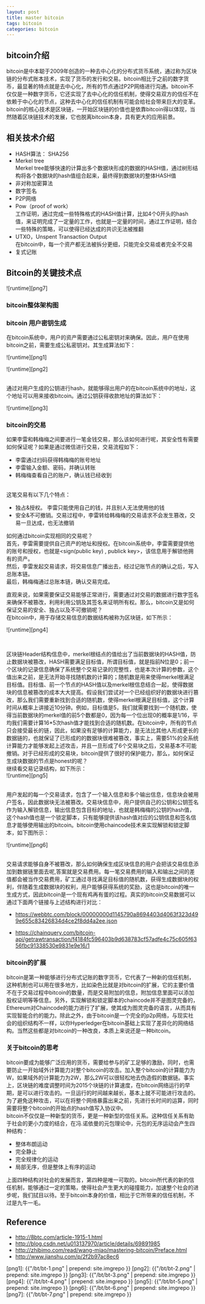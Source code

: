 ```yaml
---
layout: post
title: master bitcoin
tags: bitcoin
categories: bitcoin
---
```


## bitcoin介绍
bitcoin是中本聪于2009年创造的一种去中心化的分布式货币系统，通过称为区块链的分布式账本技术，实现了货币的发行和交易。bitcoin相比于之前的数字货币，最显著的特点就是去中心化，所有的节点通过P2P网络进行沟通。bitcoin不仅仅是一种数字货币，它还实现了去中心化的信任机制，使得交易双方的信任不在依赖于中心化的节点，这种去中心化的信任机制有可能会给社会带来巨大的变革。bitcoin的核心技术是区块链，一开始区块链的价值也是依靠bitcoin得以体现，当然随着区块链技术的发展，它也脱离bitcoin本身，具有更大的应用前景。
## 相关技术介绍
* HASH算法： SHA256
* Merkel tree<br>
Merkel tree能够快速的计算出多个数据块形成的数据的HASH值，通过树形结构将各个数据块的hash值组合起来，最终得到数据块的整体HASH值
* 非对称加密算法
* 数字签名
* P2P网络
* Pow（proof of work）<br>
工作证明，通过完成一些特殊格式的HASH值计算，比如4个0开头的hash值，来证明完成了一定量的工作，也就是一定量的时间，通过工作证明，结合一些特殊的策略，可以使得已经达成的共识无法被推翻
* UTXO，Unspent Transaction Output<br>
在bitcoin中，每一个资产都无法被拆分更细，只能完全交易或者完全不交易
* 复式记账

## Bitcoin的关键技术点

![runtime][png7]


### bitcoin整体架构图


### bitcoin 用户密钥生成
在bitcoin系统中，用户的资产需要通过公私密钥对来确保。因此，用户在使用bitcoin之前，需要生成公私密钥对。其生成算法如下：<br>

![runtime][png1]


![runtime][png2]


<br>通过对用户生成的公钥进行hash，就能够得出用户的在bitcoin系统中的地址，这个地址可以用来接收bitcoin。通过公钥获得收款地址的算法如下：<br>

![runtime][png3]


### bitcoin的交易

如果李雷和韩梅梅之间要进行一笔金钱交易，那么该如何进行呢，其安全性有需要如何保证呢？如果是通过微信进行交易，交易流程如下：<br>

* 李雷通过扫码获得韩梅梅的账号地址
* 李雷输入金额、密码，并确认转账
* 韩梅梅查看自己的账户，确认钱已经收到

<br>
这笔交易有以下几个特点：

* 独占&授权。 李雷只能使用自己的钱，并且别人无法使用他的钱
* 安全&不可撤销。交易过程中，李雷转给韩梅梅的交易请求不会发生篡改，交易一旦达成，也无法撤销


如何通过bitcoin实现相同的交易呢？
<br>
首先，李雷需要提供自己资产的地址和授权。在bitcoin系统中，李雷需要提供他的账号和授权，也就是<sign(public key) , publick key>，该信息用于解锁他拥有的资产。<br>
然后，李雷发起交易请求，将交易信息广播出去，经过记账节点的确认之后，写入总账本链。<br>
最后，韩梅梅通过总账本链，确认交易完成。<br>

直观来说，如果需要保证交易能够正常进行，需要通过对交易的数据进行数字签名来确保不被篡改，利用利用公钥及其签名来证明所有权。那么，bitcoin又是如何保证交易的安全、独占以及不可撤销呢？<br>
在bitcoin中，用于存储交易信息的数据结构被称为区块链，如下所示：<br>

![runtime][png4]

<br>

区块链Header结构信息中，merkel根结点的值给出了当前数据块的HASH值，防止数据块被篡改，HASH需要满足目标值，所谓目标值，就是指前N位是0；前一个区块的记录信息确保了系统整个交易记录的完整性，也是本次计算的参数，这个值出来之前，是无法开始寻找随机数的计算的；随机数是用来使得merkel根满足目标值。目标值、前一个节点的HASH值以及merkel根信息结合一起，使得数据块的信息被篡改的成本大大提高。假设我们尝试对一个已经组织好的数据块进行篡改，那么我们需要重新找到合适的随机数，使得merkel根满足目标值，这个计算时间从概率上讲接近10分钟。例如，目标值是5，我们就需要找到一个随机数，使得当前数据块的merkel值的前5个数都是0，因为每一个位出现0的概率是1/16，平均我们需要计算16*5次hash值才能找到合适的随机数。在bitcoin中，所有的节点只会接受最长的链，因此，如果没有足够的计算能力，是无法比其他人形成更长的数据链的，也就保证了已形成的的数据块很难被篡改，事实上，需要51%的全系统计算能力才能够发起上述攻击，并且一旦形成了6个交易块之后，交易基本不可能撤销。对于已经形成的交易块，bitcoin提供了很好的保护能力，那么，如何保证生成块数据的节点是honest的呢？<br>
继续看交易记录结构，如下所示：<br>
![runtime][png5]

<br>
用户发起的每一个交易请求，包含了一个输入信息和多个输出信息，信息块会被用户签名，因此数据块无法被篡改。交易块信息中，用户提供自己的公钥和公钥签名作为输入解锁信息，输出信息包含目标的地址，也就是韩梅梅的公钥的hash值，这个hash值也是一个锁定脚本，只有能够提供该hash值对应的公钥信息和签名信息才能够使用输出的bitcoin。bitcoin使用chaincode技术来实现解锁和锁定脚本，如下图所示：<br>

![runtime][png6]

<br>
交易请求能够自身不被篡改，那么如何确保生成区块信息的用户会把该交易信息添加到数据链里面去呢,答案就是交易费用。每一笔交易费用的输入和输出之间的差值都会被当作交易费用，矿工通过寻找满足目标值的随机数，获得生成数据块的权利，伴随着生成数据块的权利，用户能够获得系统的奖励，这也是bitcoin的唯一生成方式，因此bitcoin是一个现有鸡再有蛋的过程。真实的bitcoin交易数据可以通过下面两个链接与上述结构进行对比：<br>

* https://webbtc.com/block/00000000d1145790a8694403d4063f323d499e655c83426834d4ce2f8dd4a2ee.json

*    https://chainquery.com/bitcoin-api/getrawtransaction/f4184fc596403b9d638783cf57adfe4c75c605f6356fbc91338530e9831e9e16/1


### bitcoin的扩展

bitcoin是第一种能够进行分布式记账的数字货币，它代表了一种新的信任机制，这种机制也可以用在很多地方，比如染色比就是对bitcoin的扩展，它的主要价值不在于交易过程中bitcoin的数量，而是交易附加的信息，附加信息里面可以添加股权证明等等信息。另外，实现解锁和锁定脚本的chaincode并不是图灵完备的，Ethereum对Chaincode的能力进行了扩展，使其成为图灵完备的语言，从而具有实现智能合约的能力。除此之外，由于bitcoin是一个完全的p2p网络，与现实社会的组织结构不一样，以你Hyperledger在bitcoin基础上实现了差异化的网络结构。当然这些都是对bitcoin的一种改良，本质上来说还是一种bitcoin。

### 关于bitcoin的思考
bitcoin要成为能够广泛应用的货币，需要给参与的矿工足够的激励，同时，也需要防止一开始域外计算能力对整个bitcoin的攻击。加入整个bitcoin的计算能力为W，如果域外的计算能力为2W，那么2W可以很轻松地去伪造假的数据链。事实上，区块链的难度调整时间为2015个块链的计算速度，在bitcoin网络运行的早期，是可以进行攻击的。一旦运行的时间越来越长，基本上就不可能进行攻击的。为了避免这种攻击，可以在将整个网络暴露出来之前，先进行长时间的运算，同时需要将整个bitcoin的开始点的hash值写入协议中。<br>
bitcoin不仅仅是一种新型的货币，更是一种新型的信任关系。这种信任关系有助于社会的更小力度的结合，在冯.诺依曼的元包理论中，元包的无序运动会产生四种结构：<br>

* 整体布朗运动 
* 完全静止
* 完全规律化的运动
* 局部无序，但是整体上有序的运动

上面四种结构对社会的发展而言，第四种是唯一可取的。bitcoin所代表的新的信任机制，能够通过一定的策略，使得社会产生更大的碰撞能力，加速整个社会的进步呢，我们拭目以待。至于bitcoin本身的价值，相比于它所带来的信任机制，不过是九牛一毛。

## Reference

* http://8btc.com/article-1915-1.html
* http://blog.csdn.net/u013137970/article/details/69891985
* http://zhibimo.com/read/wang-miao/mastering-bitcoin/Preface.html
* http://www.jianshu.com/p/2f2b97ac8ec6

[png1]: {{"/bt/bt-1.png" | prepend: site.imgrepo }}
[png2]: {{"/bt/bt-2.png" | prepend: site.imgrepo }}
[png3]: {{"/bt/bt-3.png" | prepend: site.imgrepo }}
[png4]: {{"/bt/bt-4.png" | prepend: site.imgrepo }}
[png5]: {{"/bt/bt-5.png" | prepend: site.imgrepo }}
[png6]: {{"/bt/bt-6.png" | prepend: site.imgrepo }}
[png7]: {{"/bt/bt-7.png" | prepend: site.imgrepo }}